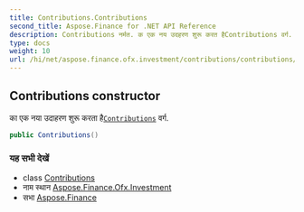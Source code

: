 ```yaml
---
title: Contributions.Contributions
second_title: Aspose.Finance for .NET API Reference
description: Contributions नर्मत. क एक नय उदहरण शुरू करत हैContributions वर्ग.
type: docs
weight: 10
url: /hi/net/aspose.finance.ofx.investment/contributions/contributions/
---
```

## Contributions constructor

का एक नया उदाहरण शुरू करता है[`Contributions`](../) वर्ग.

```csharp
public Contributions()
```

### यह सभी देखें

* class [Contributions](../)
* नाम स्थान [Aspose.Finance.Ofx.Investment](../../contributions/)
* सभा [Aspose.Finance](../../../)


